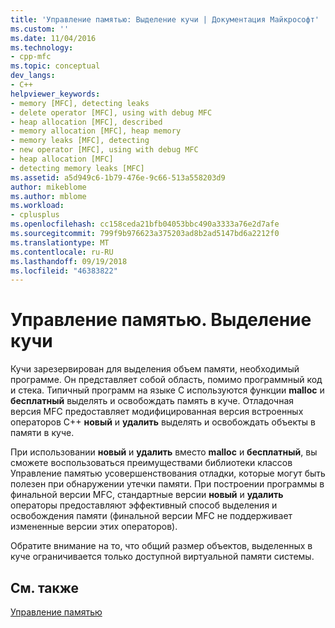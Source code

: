 ```yaml
---
title: 'Управление памятью: Выделение кучи | Документация Майкрософт'
ms.custom: ''
ms.date: 11/04/2016
ms.technology:
- cpp-mfc
ms.topic: conceptual
dev_langs:
- C++
helpviewer_keywords:
- memory [MFC], detecting leaks
- delete operator [MFC], using with debug MFC
- heap allocation [MFC], described
- memory allocation [MFC], heap memory
- memory leaks [MFC], detecting
- new operator [MFC], using with debug MFC
- heap allocation [MFC]
- detecting memory leaks [MFC]
ms.assetid: a5d949c6-1b79-476e-9c66-513a558203d9
author: mikeblome
ms.author: mblome
ms.workload:
- cplusplus
ms.openlocfilehash: cc158ceda21bfb04053bbc490a3333a76e2d7afe
ms.sourcegitcommit: 799f9b976623a375203ad8b2ad5147bd6a2212f0
ms.translationtype: MT
ms.contentlocale: ru-RU
ms.lasthandoff: 09/19/2018
ms.locfileid: "46383822"
---
```

# <a name="memory-management-heap-allocation"></a>Управление памятью. Выделение кучи

Кучи зарезервирован для выделения объем памяти, необходимый программе. Он представляет собой область, помимо программный код и стека. Типичный программ на языке C используются функции **malloc** и **бесплатный** выделять и освобождать память в куче. Отладочная версия MFC предоставляет модифицированная версия встроенных операторов C++ **новый** и **удалить** выделять и освобождать объекты в памяти в куче.

При использовании **новый** и **удалить** вместо **malloc** и **бесплатный**, вы сможете воспользоваться преимуществами библиотеки классов Управление памятью усовершенствования отладки, которые могут быть полезен при обнаружении утечки памяти. При построении программы в финальной версии MFC, стандартные версии **новый** и **удалить** операторы предоставляют эффективный способ выделения и освобождения памяти (финальной версии MFC не поддерживает измененные версии этих операторов).

Обратите внимание на то, что общий размер объектов, выделенных в куче ограничивается только доступной виртуальной памяти системы.

## <a name="see-also"></a>См. также

[Управление памятью](../mfc/memory-management.md)

